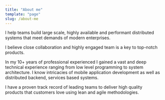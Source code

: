 ```yaml
---
title: "About me"
template: "page"
slug: /about-me
---
```


I help teams build large scale, highly available and performant distributed systems that meet
demands of modern enterprises.

I believe close collaboration and highly engaged team is a key to top-notch products.

In my 10+ years of professional experienced I gained a vast and deep technical experience ranging
from low level programming to system architecture. I know intricacies of mobile application
development as well as distributed backend, services based systems.

I have a proven track record of leading teams to deliver high quality products that customers love
using lean and agile methodologies.
